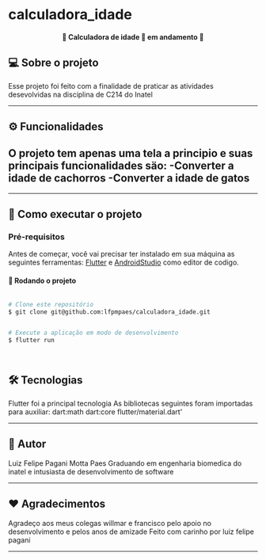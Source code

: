 # calculadora_idade


<h4 align="center"> 
	🚧  Calculadora de idade 🚀 em andamento 🚧
</h4>




## 💻 Sobre o projeto

Esse projeto foi feito com a finalidade de praticar as atividades desevolvidas na disciplina de C214 do Inatel

---

## ⚙️ Funcionalidades

O projeto tem apenas uma tela a principio e suas principais funcionalidades säo:
-Converter a idade de cachorros 
-Converter a idade de gatos 
---

---

## 🚀 Como executar o projeto

### Pré-requisitos

Antes de começar, você vai precisar ter instalado em sua máquina as seguintes ferramentas:
<a href="https://docs.flutter.dev/get-started/install">Flutter</a> e <a href="https://developer.android.com/studio?hl=pt&gclid=CjwKCAiAtdGNBhAmEiwAWxGcUgNw7aTtxP14KX0KqUQrteDUKkmvo8tpgzKOxIcdiGI8_Hrqj_9hGhoC0r0QAvD_BwE&gclsrc=aw.ds">AndroidStudio</a> 
como editor de codigo.

#### 🎲 Rodando o projeto

```bash

# Clone este repositório
$ git clone git@github.com:lfpmpaes/calculadora_idade.git


# Execute a aplicação em modo de desenvolvimento
$ flutter run 

 

```


## 🛠 Tecnologias

Flutter foi a principal tecnologia
As bibliotecas seguintes foram importadas para auxiliar: dart:math dart:core
 flutter/material.dart'

---


## 🦸 Autor

Luiz Felipe Pagani Motta Paes
Graduando em engenharia biomedica do inatel e intusiasta de desenvolvimento de software 

---

## ❤️ Agradecimentos 

Agradeço aos meus colegas willmar e francisco pelo apoio no desenvolvimento e pelos anos de amizade 
Feito com carinho por luiz felipe pagani 

---
